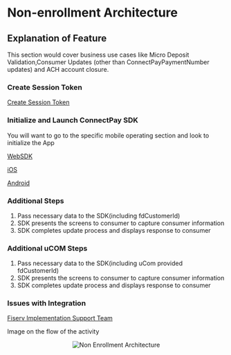 # Non-enrollment Architecture
## Explanation of Feature
<p>
This section would cover business use cases like Micro Deposit Validation,Consumer Updates (other than ConnectPayPaymentNumber updates) and ACH account closure.
</p>

<!-- theme: danger 
>For uCom merchants, you will continue to Create Session Token as well as Initialize and launch ConnectPay SDK. However, you will want to follow the additional uCom steps section instead of additional steps:
-->

### Create Session Token 
<p>

[Create Session Token](https://qa-developer.fiserv.com/product/ConnectPay/api/?type=post&path=/security/createsessiontoken&branch=develop&version=1.0.0)
</p>

### Initialize and Launch ConnectPay SDK 
You will want to go to the specific mobile operating section and look to initialize the App
<p>

[WebSDK](https://qa-developer.fiserv.com/product/ConnectPay/docs/?path=documentation/websdk.md&branch=develop)
</p>
<p>

[iOS](https://qa-developer.fiserv.com/product/ConnectPay/docs/?path=documentation/iossdk.md&branch=develop)
</p>
<p>

[Android](https://qa-developer.fiserv.com/product/ConnectPay/docs/?path=documentation/androidsdk.md&branch=develop)
</p>

### Additional Steps
<ol>
  <li>Pass necessary data to the SDK(including fdCustomerId)</li>
  <li>SDK presents the screens to consumer to capture consumer information</li>
  <li>SDK completes update process and displays response to consumer</li>
</ol>

### Additional uCOM Steps
<ol>
  <li>Pass necessary data to the SDK(including uCom provided fdCustomerId)</li>
  <li>SDK presents the screens to consumer to capture consumer information</li>
  <li>SDK completes update process and displays response to consumer</li>
</ol>

### Issues with Integration
[Fiserv Implementation Support Team](mailto:DL-GBL-VASDelivery@fiserv.com)
<p>Image on the flow of the activity</p>
<center><img src="https://raw.githubusercontent.com/Fiserv/connect-pay/develop/assets/images/Non-Enrollment Architecture.png" alt="Non Enrollment Architecture" class="center"></center>

